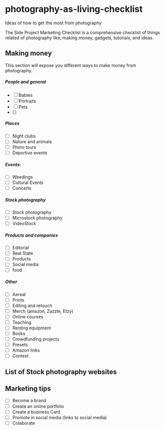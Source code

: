 # photography-as-living-checklist
Ideas of how to get the most from photography

The Side Project Marketing Checklist is a comprehensive checklist of things related of photography like, making money, gadgets, tutorials, and ideas.

## Making money
This section will expose you different ways to make money from photography.

##### People and general
- [ ] Babies
- [ ] Portraits
- [ ] Pets
- [ ] 
##### Places
- [ ] Night clubs
- [ ] Nature and animals
- [ ] Photo tours
- [ ] Deportive events
##### Events:
- [ ] Weedings
- [ ] Cultural Events
- [ ] Concerts

##### Stock photography
- [ ] Stock photography
- [ ] Microstock photography
- [ ] VideoStock

##### Products and companies
- [ ] Editorial
- [ ] Real State
- [ ] Products
- [ ] Social media
- [ ] food

##### Other
- [ ] Aereal
- [ ] Prints
- [ ] Editing and retouch
- [ ] Merch (amazon, Zazzle, Etzy)
- [ ] Online courses
- [ ] Teaching
- [ ] Renting equipment
- [ ] Books
- [ ] Crowdfunding projects
- [ ] Presets
- [ ] Amazon links
- [ ] Contest
## List of Stock photography websites

## Marketing tips
- [ ] Become a brand
- [ ] Create an online portfolio
- [ ] Create a business Card
- [ ] Promote in social media (links to social media)
- [ ] Colaborate
